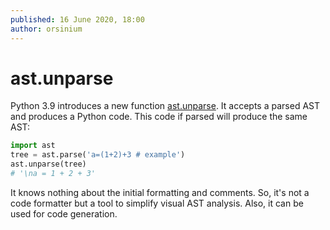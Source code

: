 ```yaml
---
published: 16 June 2020, 18:00
author: orsinium
---
```


# ast.unparse

Python 3.9 introduces a new function [ast.unparse](https://docs.python.org/3.9/library/ast.html#ast.unparse). It accepts a parsed AST and produces a Python code. This code if parsed will produce the same AST:

```python
import ast
tree = ast.parse('a=(1+2)+3 # example')
ast.unparse(tree)
# '\na = 1 + 2 + 3'
```

It knows nothing about the initial formatting and comments. So, it's not a code formatter but a tool to simplify visual AST analysis. Also, it can be used for code generation.
